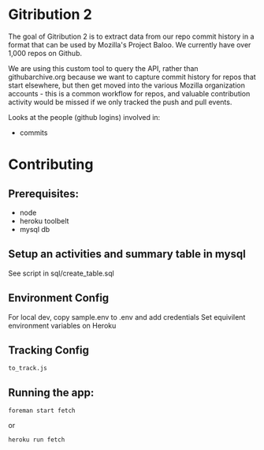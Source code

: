 Gitribution 2
=============

The goal of Gitribution 2 is to extract data from our repo commit history in a format that can be used by Mozilla's Project Baloo. We currently have over 1,000 repos on Github.

We are using this custom tool to query the API, rather than githubarchive.org because we want to capture commit history for repos that start elsewhere, but then get moved into the various Mozilla organization accounts - this is a common workflow for repos, and valuable contribution activity would be missed if we only tracked the push and pull events.

Looks at the people (github logins) involved in:
* commits

# Contributing

## Prerequisites:

* node
* heroku toolbelt
* mysql db

## Setup an activities and summary table in mysql
See script in sql/create_table.sql

## Environment Config

For local dev, copy sample.env to .env and add credentials
Set equivilent environment variables on Heroku

## Tracking Config
```
to_track.js
```

## Running the app:

```
foreman start fetch
```
or
```
heroku run fetch
```
